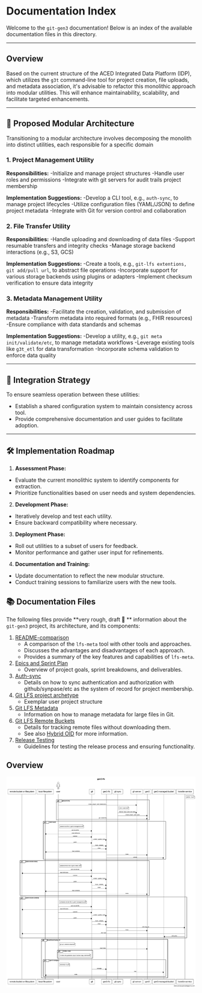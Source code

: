 # Documentation Index

Welcome to the `git-gen3` documentation! Below is an index of the available documentation files in this directory.

---
## Overview

Based on the current structure of the ACED Integrated Data Platform (IDP), which utilizes the `g3t` command-line tool for project creation, file uploads, and metadata association, it's advisable to refactor this monolithic approach into modular utilities. This will enhance maintainability, scalability, and facilitate targeted enhancements.

---

## 🧱 Proposed Modular Architecture
Transitioning to a modular architecture involves decomposing the monolith into distinct utilities, each responsible for a specific domain

### 1. **Project Management Utility**

**Responsibilities:**
-Initialize and manage project structures
-Handle user roles and permissions
-Integrate with git servers for audit trails project membership


**Implementation Suggestions:**
-Develop a CLI tool, e.g., `auth-sync`, to manage project lifecycles
-Utilize configuration files (YAML/JSON) to define project metadata
-Integrate with Git for version control and collaboration

### 2. **File Transfer Utility**

**Responsibilities:**
-Handle uploading and downloading of data files
-Support resumable transfers and integrity checks
-Manage storage backend interactions (e.g., S3, GCS)

**Implementation Suggestions:**
-Create a tools, e.g., `git-lfs extentions, git add/pull url`, to abstract file operations
-Incorporate support for various storage backends using plugins or adapters
-Implement checksum verification to ensure data integrity

### 3. **Metadata Management Utility**

**Responsibilities:**
-Facilitate the creation, validation, and submission of metadata
-Transform metadata into required formats (e.g., FHIR resources)
-Ensure compliance with data standards and schemas

**Implementation Suggestions:**
-Develop a utility, e.g., `git meta init/validate/etc`, to manage metadata workflows
-Leverage existing tools like `g3t_etl` for data transformation 
-Incorporate schema validation to enforce data quality

---

## 🔄 Integration Strategy

To ensure seamless operation between these utilities:

* Establish a shared configuration system to maintain consistency across tool.
* Provide comprehensive documentation and user guides to facilitate adoption.

---

## 🛠️ Implementation Roadmap

1. **Assessment Phase:**
  - Evaluate the current monolithic system to identify components for extraction.
  - Prioritize functionalities based on user needs and system dependencies.

2. **Development Phase:**
  - Iteratively develop and test each utility.
  - Ensure backward compatibility where necessary.

3. **Deployment Phase:**
  - Roll out utilities to a subset of users for feedback.
  - Monitor performance and gather user input for refinements.

4. **Documentation and Training:**
  - Update documentation to reflect the new modular structure.
  - Conduct training sessions to familiarize users with the new tools.


## 📚 Documentation Files 

The following files provide **very rough, draft 🚧 ** information about the `git-gen3` project, its architecture, and its components:

1. [README-comparison](README-comparison.md)
   - A comparison of the `lfs-meta` tool with other tools and approaches.
   - Discusses the advantages and disadvantages of each approach.
   - Provides a summary of the key features and capabilities of `lfs-meta`.
2. [Epics and Sprint Plan](README-epic.md)
   - Overview of project goals, sprint breakdowns, and deliverables.
3. [Auth-sync](README-git-sync.md)
   - Details on how to sync authentication and authorization with github/synpase/etc as the system of record for project membership.
4. [Git LFS project archetype](README-gitlfs-template-project.md)
    - Exemplar user project structure
5. [Git LFS Metadata](README-gitlfs-meta.md)
    - Information on how to manage metadata for large files in Git.
6. [Git LFS Remote Buckets](README-gitlfs-remote-buckets.md)
    - Details for tracking remote files without downloading them.
    - See also [Hybrid OID](README-hybrid-oid.md) for more information.
7. [Release Testing](README-release-test.md)
    - Guidelines for testing the release process and ensuring functionality.

## Overview
![](images/gen3-lfs.png)
